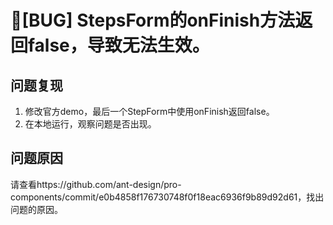 # 🐛[BUG] StepsForm的onFinish方法返回false，导致无法生效。

## 问题复现

1. 修改官方demo，最后一个StepForm中使用onFinish返回false。
2. 在本地运行，观察问题是否出现。

## 问题原因

请查看https://github.com/ant-design/pro-components/commit/e0b4858f176730748f0f18eac6936f9b89d92d61，找出问题的原因。
